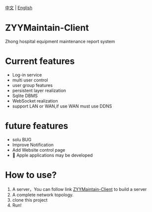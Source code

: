 [中文](README-CN.md) | [English](README.md)
# ZYYMaintain-Client
Zhong hospital equipment maintenance report system

# Current features
* Log-in service
* multi user control
* user group features
* persistent layer realization
* Sqlite DBMS
* WebSocket realization
* support LAN or WAN,if use WAN must use DDNS
# future features 
* solu BUG
* Improve Notification
* Add Website control page
*  Apple applications may be developed
# How to use?
1. A server，You can follow link [ZYYMaintain-Client]() to build a server
2. A complete network topology.
3. clone this project
4. Run!




